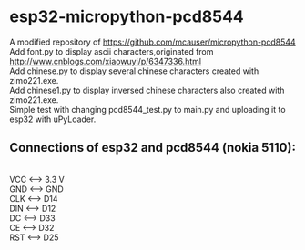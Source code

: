 # esp32-micropython-pcd8544
A modified repository of https://github.com/mcauser/micropython-pcd8544
<br>
Add font.py to display ascii characters,originated from http://www.cnblogs.com/xiaowuyi/p/6347336.html
<br>
Add chinese.py to display several chinese characters created with zimo221.exe.
<br>
Add chinese1.py to display inversed chinese characters also created with zimo221.exe.
<br>
Simple test with changing pcd8544_test.py to main.py and uploading it to esp32 with uPyLoader.
<br>
## Connections of esp32 and pcd8544 (nokia 5110):
<br>
VCC <--> 3.3 V
<br>
GND <--> GND
<br>
CLK <--> D14
<br>
DIN <--> D12
<br>
DC  <--> D33 
<br>
CE  <--> D32
<br>
RST <--> D25
<br>
